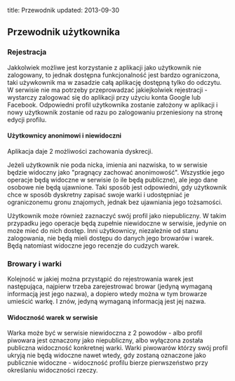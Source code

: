 title: Przewodnik
updated: 2013-09-30

## Przewodnik użytkownika

### Rejestracja

Jakkolwiek możliwe jest korzystanie z aplikacji jako użytkownik nie zalogowany, to jednak dostępna funkcjonalność jest bardzo ograniczona, taki używkownik ma w zasadzie całą aplikację dostępną tylko do odczytu. W serwisie nie ma potrzeby przeprowadzać jakiejkolwiek rejestracji - wystarczy zalogować się do aplikacji przy użyciu konta Google lub Facebook. Odpowiedni profil użytkownika zostanie założony w aplikacji i nowy użytkownik zostanie od razu po zalogowaniu przeniesiony na stronę edycji profilu.

#### Użytkownicy anonimowi i niewidoczni

Aplikacja daje 2 możliwości zachowania dyskrecji.

Jeżeli użytkownik nie poda nicka, imienia ani nazwiska, to w serwisie będzie widoczny jako "pragnący zachować anonimowość". Wszystkie jego operacje będą widoczne w serwisie (o ile będą publiczne), ale jego dane osobowe nie będą ujawnione. Taki sposób jest odpowiedni, gdy użytkownik chce w sposób dyskretny zapisać swoje warki i udostępniać je ograniczonemu gronu znajomych, jednak bez ujawniania jego tożsamości.

Użytkownik może również zaznaczyć swój profil jako niepubliczny. W takim przypadku jego operacje będą zupełnie niewidoczne w serwisie, jedynie on może mieć do nich dostęp. Inni użytkownicy, niezależnie od stanu zalogowania, nie będą mieli dostępu do danych jego browarów i warek. Będą natomiast widoczne jego recenzje do cudzych warek.

### Browary i warki

Kolejność w jakiej można przystąpić do rejestrowania warek jest następująca, najpierw trzeba zarejestrować browar (jedyną wymaganą informacją jest jego nazwa), a dopiero wtedy można w tym browarze umieścić warkę. I znów, jedyną wymaganą informacją jest jej nazwa.

#### Widoczność warek w serwisie

Warka może być w serwisie niewidoczna z 2 powodów - albo profil piwowara jest oznaczony jako niepubliczny, albo wyłączona została publiczna widoczność konkretnej warki. Warki piwowarów którzy swój profil ukryją nie będą widoczne nawet wtedy, gdy zostaną oznaczone jako publicznie widoczne - widoczność profilu bierze pierwszeństwo przy określaniu widoczności rzeczy.